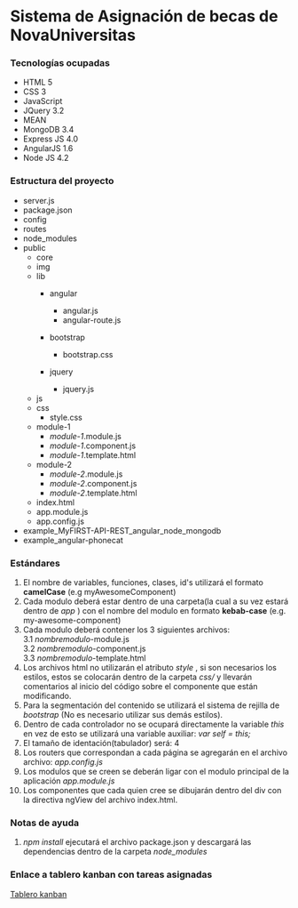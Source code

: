 # Sistema de Asignación de becas de NovaUniversitas

### Tecnologías ocupadas
* HTML 5  
* CSS 3  
* JavaScript  
* JQuery 3.2
* MEAN
 * MongoDB 3.4
 * Express JS 4.0
 * AngularJS 1.6
 * Node JS 4.2

### Estructura del proyecto
* server.js
* package.json
* config
* routes
* node_modules
* public  
  * core
  * img  
  * lib  
    * angular
      * angular.js
      * angular-route.js
    * bootstrap
      * bootstrap.css
     
    * jquery  
      * jquery.js
  * js  
  * css  
    * style.css
  * module-1  
    * _module-1_.module.js  
    * _module-1_.component.js
    * _module-1_.template.html
  * module-2  
    * _module-2_.module.js  
    * _module-2_.component.js
    * _module-2_.template.html
  * index.html  
  * app.module.js  
  * app.config.js
* example_MyFIRST-API-REST_angular_node_mongodb
* example_angular-phonecat

### Estándares
1. El nombre de variables, funciones, clases, id's utilizará el formato **camelCase** (e.g myAwesomeComponent)  
2. Cada modulo deberá estar dentro de una carpeta(la cual a su vez estará dentro de _app_ ) con el nombre del modulo en formato **kebab-case** (e.g. my-awesome-component)    
3. Cada modulo deberá contener los 3 siguientes archivos:  
  3.1 _nombremodulo_-module.js   
  3.2 _nombremodulo_-component.js  
  3.3 _nombremodulo_-template.html  
4. Los archivos html no utilizarán el atributo _style_ , si son necesarios los estilos, estos se colocarán dentro de la carpeta _css/_ y llevarán comentarios al inicio del código sobre el componente que están modificando.  
5. Para la segmentación del contenido se utilizará el sistema de rejilla de _bootstrap_ (No es necesario utilizar sus demás estilos).
6. Dentro de cada controlador no se ocupará directamente la variable _this_ en vez de esto se utilizará una variable auxiliar: _var self = this;_   
7. El tamaño de identación(tabulador) será: 4   
8. Los routers que correspondan a cada página se agregarán en el archivo archivo: _app.config.js_  
9. Los modulos que se creen se deberán ligar con el modulo principal de la aplicación _app.module.js_  
10. Los componentes que cada quien cree se dibujarán dentro del div con la directiva ngView del archivo index.html. 

### Notas de ayuda
1. _npm install_ ejecutará el archivo package.json y descargará las dependencias dentro de la carpeta _node_modules_

### Enlace a tablero kanban con tareas asignadas

[Tablero kanban](http://yuk0781.000webhostapp.com/kanboard)

 
